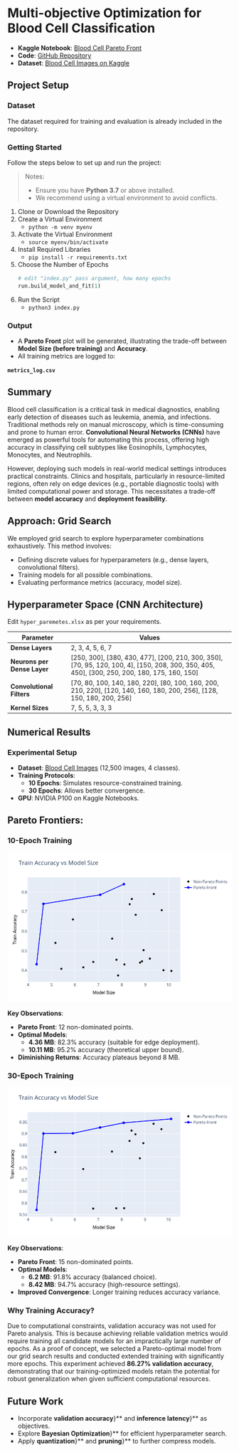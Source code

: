 # Multi-objective Optimization for Blood Cell Classification

- **Kaggle Notebook**: [Blood Cell Pareto Front](https://www.kaggle.com/code/harshithgangasgarhl/blood-cell-pareto-front)
- **Code**: [GitHub Repository](https://github.com/Gangasagarhl/ParetoFrontOnBloodCellClassfication)
- **Dataset**: [Blood Cell Images on Kaggle](https://www.kaggle.com/datasets/paultimothymooney/blood-cells/data)

## Project Setup

### Dataset
The dataset required for training and evaluation is already included in the repository.

### Getting Started
Follow the steps below to set up and run the project:

> Notes:
> - Ensure you have **Python 3.7** or above installed.
> - We recommend using a virtual environment to avoid conflicts.

1. Clone or Download the Repository
2. Create a Virtual Environment
    - `python -m venv myenv`
3. Activate the Virtual Environment
    - `source myenv/bin/activate`
4. Install Required Libraries
    - `pip install -r requirements.txt`
5. Choose the Number of Epochs
    ```py
    # edit "index.py" pass argument, how many epochs
    run.build_model_and_fit(1)
    ```
6. Run the Script
    - `python3 index.py`

### Output
- A **Pareto Front** plot will be generated, illustrating the trade-off between **Model Size (before training)** and **Accuracy**.
- All training metrics are logged to:

**`metrics_log.csv`**



## Summary

Blood cell classification is a critical task in medical diagnostics, enabling early detection of diseases such as leukemia, anemia, and infections. Traditional methods rely on manual microscopy, which is time-consuming and prone to human error. **Convolutional Neural Networks (CNNs)** have emerged as powerful tools for automating this process, offering high accuracy in classifying cell subtypes like Eosinophils, Lymphocytes, Monocytes, and Neutrophils.

However, deploying such models in real-world medical settings introduces practical constraints. Clinics and hospitals, particularly in resource-limited regions, often rely on edge devices (e.g., portable diagnostic tools) with limited computational power and storage. This necessitates a trade-off between **model accuracy** and **deployment feasibility**.

## Approach: Grid Search
We employed grid search to explore hyperparameter combinations exhaustively. This method involves:
- Defining discrete values for hyperparameters (e.g., dense layers, convolutional filters).
- Training models for all possible combinations.
- Evaluating performance metrics (accuracy, model size).


## Hyperparameter Space (CNN Architecture)
Edit `hyper_paremetes.xlsx` as per your requirements.

| Parameter | Values  |
|-----------|---------|
| **Dense Layers** | 2, 3, 4, 5, 6, 7 |
| **Neurons per Dense Layer** | [250, 300], [380, 430, 477], [200, 210, 300, 350], [70, 95, 120, 100, 4], [150, 208, 300, 350, 405, 450], [300, 250, 200, 180, 175, 160, 150] |
| **Convolutional Filters** | [70, 80, 100, 140, 180, 220], [80, 100, 160, 200, 210, 220], [120, 140, 160, 180, 200, 256], [128, 150, 180, 200, 256] |
| **Kernel Sizes** | 7, 5, 5, 3, 3, 3 |

## Numerical Results

### Experimental Setup
- **Dataset**: [Blood Cell Images](https://www.kaggle.com/datasets/paultimothymooney/blood-cells) (12,500 images, 4 classes).
- **Training Protocols**:  
  - **10 Epochs**: Simulates resource-constrained training.  
  - **30 Epochs**: Allows better convergence.  
- **GPU**: NVIDIA P100 on Kaggle Notebooks.

## Pareto Frontiers:

### 10-Epoch Training

![](/pareto_outputs/train_accuracy_vs_model_size_epochs_10.png)

**Key Observations**:

- **Pareto Front**: 12 non-dominated points.  
- **Optimal Models**:  
  - **4.36 MB**: 82.3% accuracy (suitable for edge deployment).  
  - **10.11 MB**: 95.2% accuracy (theoretical upper bound).  
- **Diminishing Returns**: Accuracy plateaus beyond 8 MB.

### 30-Epoch Training

![](/pareto_outputs/train_accuracy_vs_model_size_epochs_30.png)

**Key Observations**:

- **Pareto Front**: 15 non-dominated points.  
- **Optimal Models**:  
  - **6.2 MB**: 91.8% accuracy (balanced choice).  
  - **8.42 MB**: 94.7% accuracy (high-resource settings).  
- **Improved Convergence**: Longer training reduces accuracy variance.


### Why Training Accuracy?
Due to computational constraints, validation accuracy was not used for Pareto analysis. This is because achieving reliable validation metrics would require training all candidate models for an impractically large number of epochs. As a proof of concept, we selected a Pareto-optimal model from our grid search results and conducted extended training with significantly more epochs. This experiment achieved **86.27% validation accuracy**, demonstrating that our training-optimized models retain the potential for robust generalization when given sufficient computational resources.

## Future Work

- Incorporate **validation accuracy**}** and **inference latency**}** as objectives.
- Explore **Bayesian Optimization**}** for efficient hyperparameter search.
- Apply **quantization**}** and **pruning**}** to further compress models.

